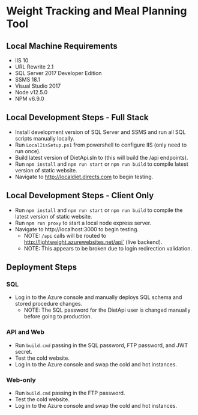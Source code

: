 # Weight Tracking and Meal Planning Tool

## Local Machine Requirements

- IIS 10
- URL Rewrite 2.1
- SQL Server 2017 Developer Edition
- SSMS 18.1
- Visual Studio 2017
- Node v12.5.0
- NPM v6.9.0

## Local Development Steps - Full Stack

- Install development version of SQL Server and SSMS and run all SQL scripts manually locally.
- Run `LocalIisSetup.ps1` from powershell to configure IIS (only need to run once).
- Build latest version of DietApi.sln to (this will build the /api endpoints).
- Run `npm install` and `npm run start` or `npm run build` to compile latest version of static website.
- Navigate to http://localdiet.directs.com to begin testing.

## Local Development Steps - Client Only

- Run `npm install` and `npm run start` or `npm run build` to compile the latest version of static website.
- Run `npm run proxy` to start a local node express server.
- Navigate to http://localhost:3000 to begin testing.
	- NOTE: `/api` calls will be routed to http://lightweight.azurewebsites.net/api` (live backend).
	- NOTE: This appears to be broken due to login redirection validation.

## Deployment Steps

### SQL

- Log in to the Azure console and manually deploys SQL schema and stored procedure changes.
	- NOTE: The SQL password for the DietApi user is changed manually before going to production.

### API and Web

- Run `build.cmd` passing in the SQL password, FTP password, and JWT secret.
- Test the cold website.
- Log in to the Azure console and swap the cold and hot instances.

### Web-only

- Run `build.cmd` passing in the FTP password.
- Test the cold website.
- Log in to the Azure console and swap the cold and hot instances.
